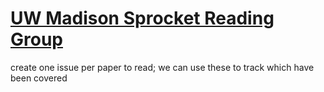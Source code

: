 # [UW Madison Sprocket Reading Group](https://sprocketlab.github.io/reading-group/)

create one issue per paper to read; we can use these to track which have been covered
